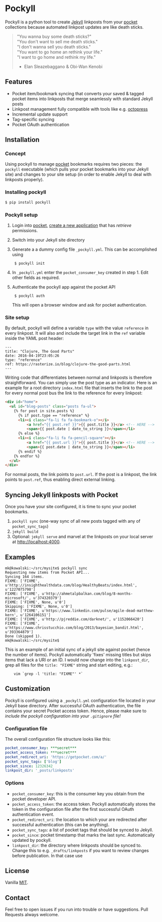 # Pockyll

Pockyll is a python tool to create [Jekyll][j] linkposts from your
[pocket][pocket] collections because automated linkpost updates are like death
sticks.

> "You wanna buy some death sticks?"<br>
> "You don't want to sell me death sticks."<br>
> "I don't wanna sell you death sticks."<br>
> "You want to go home an rethink your life."<br>
> "I want to  go home and rethink my life."<br>
> - Elan Sleazebaggano & Obi-Wan Kenobi

## Features

* Pocket item/bookmark syncing that converts your saved & tagged pocket items
  into linkposts that merge seamlessly with standard Jekyll posts
* Linkpost management fully compatible with tools like e.g.
  [octopress][octopress]
* Incremental update support
* Tag-specific syncing
* Pocket OAuth authentication

## Installation 

### Concept
Using pockyll to manage [pocket][pocket] bookmarks requires two pieces: the
`pockyll` executable (which pulls your pocket bookmarks into your Jekyll site)
and changes to your site setup (in order to enable Jekyll to deal with
linkposts properly).

### Installing pockyll

```bash
$ pip install pockyll
```

### Pockyll setup

1. Login into [pocket][pocket_login], [create a new
  application][pocket_newapp] that has *retrieve* permissions.
2. Switch into your Jekyll site directory
3. Generate a a dummy config file `_pockyll.yml`. This can be accomplished
using

        $ pockyll init

4. In `_pockyll.yml` enter the `pocket_consumer_key` created in step 1. 
   Edit other fields as required.
5. Authenticate the pockyll app against the pocket API

        $ pockyll auth 

   This will open a browser window and ask for pocket authentication.

### Site setup

By default, pockyll will define a variable `type` with the value `reference`
in every linkpost. It will also and include the target link in the `ref`
variable inside the YAML post header:

	---
	title: "Clojure, The Good Parts"
	date: 2016-04-19T23:05:26
	type: "reference"
	ref: https://rasterize.io/blog/clojure-the-good-parts.html
	---

Writing code that differentiates between normal and linkposts is
therefore straightforward. You can simply use the post type as an indicator.
Here is an example for a root directory `index.html` file that inserts the
link to the post for every normal post bus the link to the reference for every
linkpost:

```html
<div id="home">
  <ul id="blog-posts" class="posts fa-ul">
    {% for post in site.posts %}
      {% if post.type == "reference" %}
      <li><i class="fa-li fa fa-bookmark-o"></i>
          <a href="{{ post.ref }}">{{ post.title }}</a> <!-- HERE -->
          <span>{{ post.date | date_to_string }}</span></li>
      {% else %}
      <li><i class="fa-li fa fa-pencil-square"></i>
          <a href="{{ post.url }}">{{ post.title }}</a> <!-- HERE -->
          <span>{{ post.date | date_to_string }}</span></li>
      {% endif %}
    {% endfor %}
  </ul>
</div>
```

For normal posts, the link points to `post.url`. If the post
is a linkpost, the link points to `post.ref`, thus enabling direct external
linking.

## Syncing Jekyll linkposts with Pocket

Once you have your site configured, it is time to sync your pocket bookmarks.

1. `pockyll sync` (one-way sync of all new posts tagged with any 
   of `pocket_sync_tags`)
2. `jekyll build`
3. Optional: `jekyll serve` and marvel at the linkposts on your local server at
   <http://localhost:4000>.

## Examples

```
mk@kowalski:~/src/mysite$ pockyll sync
Requesting new items from Pocket API...
Syncing 164 items.
FIXME: ['FIXME', u'http://insighthealthdata.com/blog/HealthyBeats/index.html', u'1227075798']
FIXME: ['FIXME', u'http://ahmetalpbalkan.com/blog/8-months-microsoft/', u'374320379']
FIXME: ['FIXME', None, u'0']
Skipping: ['FIXME', None, u'0']
FIXME: ['FIXME', u'https://www.linkedin.com/pulse/agile-dead-matthew-kern', u'1264106151']
FIXME: ['FIXME', u'http://pjreddie.com/darknet/', u'1152066420']
FIXME: ['FIXME', u'https://www.chrisstucchio.com/blog/2013/bayesian_bandit.html', u'393364879']
Done (skipped 1).
mk@kowalski:~/src/mysite$
```

This is an example of an initial sync of a jekyll site against pocket (hence
the number of items).  Pockyll automatically 'fixes' missing titles but skips
items that lack a URI or an ID. I would now change into the `linkpost_dir`,
grep all files for the `title: "FIXME"` string and start editing, e.g.:

        vim `grep -l 'title: "FIXME"' *`


## Customization

Pockyll is configured using a `_pockyll.yml` configuration file located in
your Jekyll base directory. After successful OAuth authentication, the file
contains your secret Pocket access token. Hence, please make sure to
*include the pockyll configuration into your `.gitignore` file!*

### Configuration file

The overall configuration file structure looks like this:

```yaml
pocket_consumer_key: ***secret***
pocket_access_token: ***secret***
pocket_redirect_uri: 'https://getpocket.com/a/'
pocket_sync_tags: ['blog']
pocket_since: 12326342
linkpost_dir: '_posts/linkposts'
```

### Options

- `pocket_consumer_key`: this is the consumer key you obtain from the
  pocket developer API.
- `pocket_access_token`: the access token. Pockyll automatically stores 
  the token in the configuration file after the first successful OAuth
  authentication event.
- `pocket_redirect_uri`: the location to which your are redirected
  after successful authentication (this can be anything).
- `pocket_sync_tags`: a list of pocket tags that should be synced to
  Jekyll.
- `pocket_since`: pocket timestamp that marks the last sync.
  Automatically updated by pockyll.
- `linkpost_dir`: the directory where linkposts should be synced
  to. Change this to e.g. `_drafts/linkposts` if you want to review changes
  before publication. In that case use 

## License

Vanilla [MIT](https://github.com/mkirchner/pockyll/blob/master/LICENSE).

## Contact
Feel free to open issues if you run into trouble or have suggestions. Pull
Requests always welcome.

[j]: http://jekyllrb.com/
[octopress]: http://octopress.org/
[pocket]: https://getpocket.com/
[pocket_login]: https://getpocket.com/login
[pocket_newapp]: https://getpocket.com/developer/apps/new
